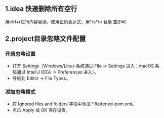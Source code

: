 ## 1.idea 快速删除所有空行

用ctrl+r进行内容替换，使用正则表达式，用^\s*\n 替换 空即可

## 2.project目录忽略文件配置

### 开启忽略设置

- 打开 Settings（Windows/Linux 系统通过 File -> Settings 进入；macOS 系统通过 IntelliJ IDEA -> Preferences 进入）。
- 导航到 Editor -> File Types。

### 添加忽略模式

- 在 Ignored files and folders 字段中添加 *.flattened-pom.xml。
- 点击 Apply 或 OK 保存设置。